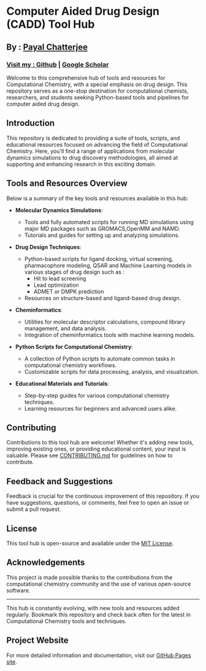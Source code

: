 # Computer Aided Drug Design (CADD) Tool Hub
## By : [Payal Chatterjee](https://www.linkedin.com/in/payal-chatterjee-47026628/)
### [Visit my : Github](https://github.com/cpayal) | [Google Scholar](https://scholar.google.com/citations?user=I_8EyjcAAAAJ&hl=en)


Welcome to this comprehensive hub of tools and resources for Computational Chemistry, with a special emphasis on drug design. This repository serves as a one-stop destination for computational chemists, researchers, and students seeking Python-based tools and pipelines for  computer aided drug design. 

## Introduction

This repository is dedicated to providing a suite of tools, scripts, and educational resources focused on advancing the field of Computational Chemistry. Here, you'll find a range of applications from molecular dynamics simulations to drug discovery methodologies, all aimed at supporting and enhancing research in this exciting domain. 

## Tools and Resources Overview

Below is a summary of the key tools and resources available in this hub:

- **Molecular Dynamics Simulations**:
  - Tools and fully automated scripts for running MD simulations using major MD packages such as GROMACS,OpenMM and NAMD.
  - Tutorials and guides for setting up and analyzing simulations.

- **Drug Design Techniques**:
  - Python-based scripts for ligand docking, virtual screening, pharmacophore modeling, QSAR and Machine Learning models in various stages of drug design such as :
     - Hit to lead screening
     - Lead optimization
     - ADMET or DMPK  prediction
  - Resources on structure-based and ligand-based drug design.

- **Cheminformatics**:
  - Utilities for molecular descriptor calculations, compound library management, and data analysis.
  - Integration of cheminformatics tools with machine learning models.

- **Python Scripts for Computational Chemistry**:
  - A collection of Python scripts to automate common tasks in computational chemistry workflows.
  - Customizable scripts for data processing, analysis, and visualization.

- **Educational Materials and Tutorials**:
  - Step-by-step guides for various computational chemistry techniques.
  - Learning resources for beginners and advanced users alike.

## Contributing

Contributions to this tool hub are welcome! Whether it's adding new tools, improving existing ones, or providing educational content, your input is valuable. Please see [CONTRIBUTING.md](/contributing.md) for guidelines on how to contribute.

## Feedback and Suggestions

Feedback is crucial for the continuous improvement of this repository. If you have suggestions, questions, or comments, feel free to open an issue or submit a pull request.

## License

This tool hub is open-source and available under the [MIT License](/LICENSE).

## Acknowledgements

This project is made possible thanks to the contributions from the computational chemistry community and the use of various open-source software.

---

This hub is constantly evolving, with new tools and resources added regularly. Bookmark this repository and check back often for the latest in Computational Chemistry tools and techniques.

## Project Website
For more detailed information and documentation, visit our [GitHub Pages site](https://cpayal.github.io/caddtools).
